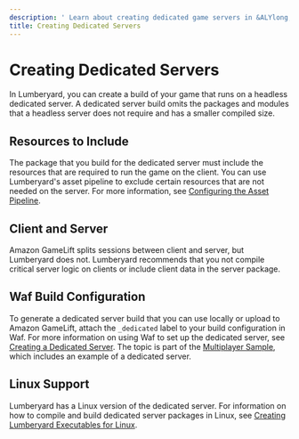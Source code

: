 ```yaml
---
description: ' Learn about creating dedicated game servers in &ALYlong;. '
title: Creating Dedicated Servers
---
```

# Creating Dedicated Servers<a name="network-dedicated-server"></a>

In Lumberyard, you can create a build of your game that runs on a headless dedicated server\. A dedicated server build omits the packages and modules that a headless server does not require and has a smaller compiled size\.

## Resources to Include<a name="network-dedicated-server-resources"></a>

The package that you build for the dedicated server must include the resources that are required to run the game on the client\. You can use Lumberyard's asset pipeline to exclude certain resources that are not needed on the server\. For more information, see [Configuring the Asset Pipeline](/docs/userguide/assets/configuring.md)\.

## Client and Server<a name="network-dedicated-server-client-and-server"></a>

Amazon GameLift splits sessions between client and server, but Lumberyard does not\. Lumberyard recommends that you not compile critical server logic on clients or include client data in the server package\.

## Waf Build Configuration<a name="network-dedicated-server-waf-build-configuration"></a>

To generate a dedicated server build that you can use locally or upload to Amazon GameLift, attach the `_dedicated` label to your build configuration in Waf\. For more information on using Waf to set up the dedicated server, see [Creating a Dedicated Server](/docs/userguide/samples/projects/multiplayer-enhanced.md#sample-project-multiplayer-enhanced-creating-a-dedicated-server)\. The topic is part of the [Multiplayer Sample](/docs/userguide/samples/projects/multiplayer-enhanced.md), which includes an example of a dedicated server\.

## Linux Support<a name="network-dedicated-server-linux-support"></a>

Lumberyard has a Linux version of the dedicated server\. For information on how to compile and build dedicated server packages in Linux, see [Creating Lumberyard Executables for Linux](/docs/userguide/linux/intro.md)\.